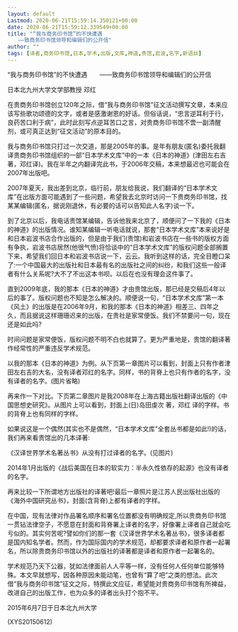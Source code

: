 ```yaml
---
layout: default
Lastmod: 2020-06-21T15:59:14.350121+00:00
date: 2020-06-21T15:59:12.339549+00:00
title: "“我与商务印书馆”的不快遭遇
　　——致商务印书馆领导和编辑们的公开信"
author: ""
tags: [译者,商务印书馆,日本,学术,出版,文库,神道,贵馆,岩波,名字,新语丝]
---
```


“我与商务印书馆”的不快遭遇　　——致商务印书馆领导和编辑们的公开信

日本北九州大学文学部教授 邓红

在贵商务印书馆创立120年之际，借“我与商务印书馆”征文活动撰写文章，本来应该写些歌功颂德的文字，或者是感激谢恩的好话。但俗话说，“忠言逆耳利于行，良药苦口利于病”，此时此刻写点逆耳苦口之言，对贵商务印书馆不啻一副清醒剂，或可真正达到“征文活动”的原本目的。

我与商务印书馆只打过一次交道，那是2005年的事。是年有朋友(匿名)委托我翻译贵商务印书馆组织的一部“日本学术文库”中的一本《日本的神道》(津田左右吉著，邓红译)。我在半年之内翻译完此书，于2006年交稿，本来想最迟也可能会在2007年出版吧。

2007年夏天，我出差到北京，临行前，朋友给我说，我们翻译的“日本学术文库”在出版方面可能遇到了一些问题，希望我去北京时访问一下贵商务印书馆，找某某编辑(匿名，据说刚退休，有必要的话可以告知此人名字)谈一下。

到了北京以后，我电话贵馆某编辑，告诉他我来北京了，顺便问了一下我的《日本的神道》的出版情况。谁知某编辑一听电话就说，那套“日本学术文库”本来说好是和日本岩波书店合作出版的，但是由于我们(贵馆)和岩波书店在一些书的版权方面有争执，岩波书店居然(他很气愤)将恰谈中的“日本学术文库”的版权问题全部搁置下来，希望我们回日本和岩波书店说一下，云云。我听到这样的话，完全目瞪口呆了:一个中国最大的出版社和日本最有名的出版社之间的纠纷，和我们这些一般译者有什么关系呢?大不了不出这本书呗。以后在也没有理会这件事了。

直到2009年底，我的那本《日本的神道》才由贵馆出版，那已经是交稿后4年以后的事了。版权问题也不知是怎么解决的。顺便说一句，“日本学术文库”第一本《风土》的出版是在2006年9月，和我的那本《日本的神道》相差三、四年之久，而且据说这样珊珊迟来的出版，在贵社是家常便饭。我们不禁要问一句，现在还是如此吗?

时间问题是家常便饭，版权问题不明不白也就算了。更为严重地是，贵馆的翻译著作经常性的严重违反学术规范。

以我的那本《日本的神道》为例。从下页第一章图片可以看到，封面上只有作者津田左右吉的大名，没有译者邓红的名字。同样，书的背脊上也只有作者的名字，没有译者的名字。(图片省略)

再来作一下对比。下页第二章图片是我2008年在上海古籍出版社翻译出版的《中国思想史研究》。从图片上可以看到，封面上(日)岛田虔次 著，邓红 译的字样。书的背脊上也有同样的字样。

如果说这是一个偶然(其实也不是偶然，“日本学术文库”全套丛书都是如此!)的话，我们再来看贵馆出的几本译著:

《汉译世界学术名著丛书》从没有打过译者的名字。(见图片)

2014年1月出版的《战后美国在日本的软实力：半永久性依存的起源》也没有译者的名字。

再来比较一下所谓地方出版社的译著吧!最后一章照片是江苏人民出版社出版的《海外中国研究丛书》，封面(含背脊)上都有译者的字样。

在中国，现有法律对作品署名顺序和署名位置都没有明确规定,所以贵商务印书馆一贯钻法律空子，不愿意在封面和背脊署上译者的名字，好像署上译者自己就会吃亏似的。其实何苦呢?譬如你们的那一套《汉译世界学术名著丛书》，很多译者都是国内知名学者。然而，作为国际国内的学术规范，却都要求译者和原作者一起署名，所以除贵商务印书馆以外的出版社的译著都是译者和原作者一起署名的。

学术规范乃天下公器，犹如法律面前人人平等一样，没有任何人任何单位能够特殊。本文早就想写，因各种原因未能动笔，也曾有“算了吧”之类的想法。此次借“我与商务印书馆”征文之际，特撰此文应征，希望能对贵商务印书馆有所裨益，改进自己的出版工作，也为众多的译者出头打个抱不平。

2015年6月7日于日本北九州大学

(XYS20150612)

